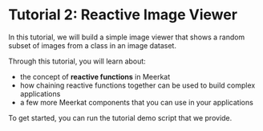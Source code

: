 # Tutorial 2: Reactive Image Viewer

In this tutorial, we will build a simple image viewer that shows a random subset of images from
a class in an image dataset.

Through this tutorial, you will learn about:
- the concept of **reactive functions** in Meerkat
- how chaining reactive functions together can be used to build complex applications
- a few more Meerkat components that you can use in your applications

To get started, you can run the tutorial demo script that we provide.
<!-- ```{code-block} bash -->
